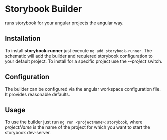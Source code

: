 # Storybook Builder
runs storybook for your angular projects the angular way.

## Installation
To install **storybook-runner** just execute `ng add storybook-runner`.
The schematic will add the builder and requiered storybook configuration to your default project.
To install for a specific project use the _--project <projectName>_ switch.

## Configuration
The builder can be configured via the angular workspace configuration file.
It provides reasonable defaults.

## Usage
To use the builder just run `ng run <projectName>:storybook`, where _projectName_ is the name of the project for which you want to start the storybook dev-server.
